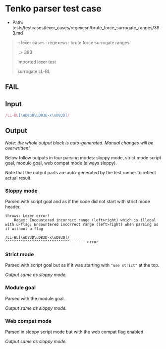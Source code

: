 # Tenko parser test case

- Path: tests/testcases/lexer_cases/regexesn/brute_force_surrogate_ranges/393.md

> :: lexer cases : regexesn : brute force surrogate ranges
>
> ::> 393
>
> Imported lexer test
>
> surrogate LL-BL

## FAIL

## Input

`````js
/LL-BL[\uD83D\uD83D-x\uD83D]/
`````

## Output

_Note: the whole output block is auto-generated. Manual changes will be overwritten!_

Below follow outputs in four parsing modes: sloppy mode, strict mode script goal, module goal, web compat mode (always sloppy).

Note that the output parts are auto-generated by the test runner to reflect actual result.

### Sloppy mode

Parsed with script goal and as if the code did not start with strict mode header.

`````
throws: Lexer error!
    Regex: Encountered incorrect range (left>right) which is illegal with u-flag; Encountered incorrect range (left>right) when parsing as if without u-flag

/LL-BL[\uD83D\uD83D-x\uD83D]/
^^^^^^^^^^^^^^^^^^^^^^^^^^^^^------- error
`````

### Strict mode

Parsed with script goal but as if it was starting with `"use strict"` at the top.

_Output same as sloppy mode._

### Module goal

Parsed with the module goal.

_Output same as sloppy mode._

### Web compat mode

Parsed in sloppy script mode but with the web compat flag enabled.

_Output same as sloppy mode._
